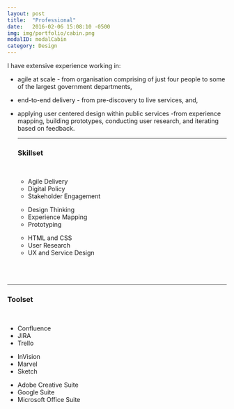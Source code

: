 ```yaml
---
layout: post
title:  "Professional"
date:   2016-02-06 15:08:10 -0500
img: img/portfolio/cabin.png
modalID: modalCabin
category: Design
---
```

I have extensive experience working in: 

* agile at scale - from organisation comprising of just four people to some of the largest government departments, 
* end-to-end delivery - from pre-discovery to live services, and, 
* applying user centered design within public services -from experience mapping, building prototypes, conducting user research, and iterating based on feedback.

  
  <section class="grid">
      <hr>
      <div align="left">
        <h3>Skillset</h3>
      </div>
   <br>
      <div class="col lg-3 md-4 sm-12 list-block" align="left">
        <ul>
          <li>Agile Delivery</li>
          <li>Digital Policy</li>
          <li>Stakeholder Engagement</li>
        </ul>
      </div>
      <div class="col lg-3 md-4 sm-12 list-block" align="left">
        <ul>
          <li>Design Thinking</li>
          <li>Experience Mapping</li>
          <li>Prototyping</li>
        </ul>
      </div>
      <div class="col lg-3 md-4 sm-12 list-block" align="left">
        <ul>
          <li>HTML and CSS</li>
          <li>User Research</li>
          <li class="baselinex0">UX and Service Design</li>
        </ul>
        <br> <br> <br>
      </div>
<hr width="100%" align="center">
<div align="left">
        <h3>Toolset</h3>
      </div>
   <br>
      <div class="col lg-3 md-4 sm-12 list-block" align="left">
        <ul>
          <li>Confluence</li>
          <li>JIRA</li>
          <li>Trello</li>
        </ul>
      </div>
    <div class="col lg-3 md-4 sm-12 list-block" align="left">
        <ul>
          <li>InVision</li>
          <li>Marvel</li>
          <li>Sketch</li>
        </ul>
      </div>
      <div class="col lg-3 md-4 sm-12 list-block" align="left">
        <ul>
          <li>Adobe Creative Suite</li>
          <li>Google Suite</li>
          <li class="baselinex0">Microsoft Office Suite</li>
        </ul>
      </div>
    </section>
